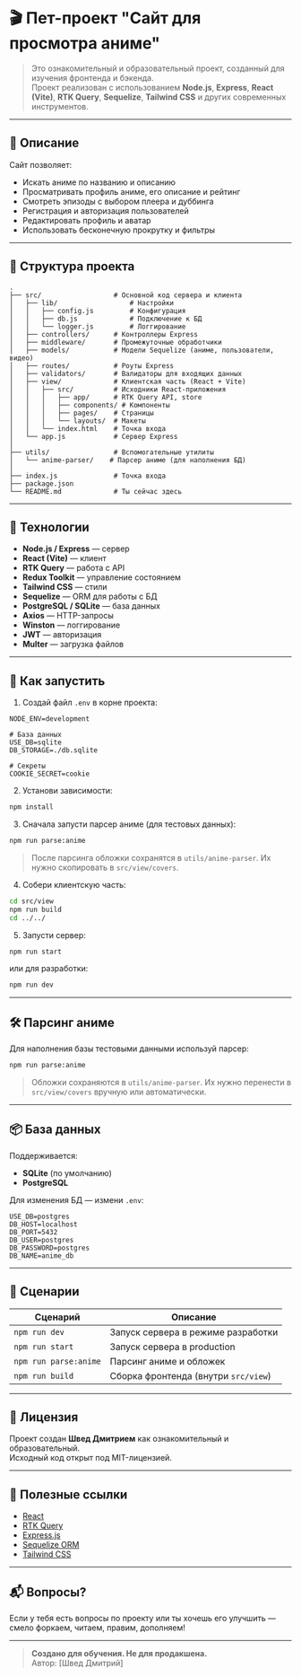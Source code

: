 # 🎬 Пет-проект "Сайт для просмотра аниме"

> Это ознакомительный и образовательный проект, созданный для изучения фронтенда и бэкенда.  
> Проект реализован с использованием **Node.js**, **Express**, **React (Vite)**, **RTK Query**, **Sequelize**, **Tailwind CSS** и других современных инструментов.

---

## 🧾 Описание

Сайт позволяет:

- Искать аниме по названию и описанию
- Просматривать профиль аниме, его описание и рейтинг
- Смотреть эпизоды с выбором плеера и дуббинга
- Регистрация и авторизация пользователей
- Редактировать профиль и аватар
- Использовать бесконечную прокрутку и фильтры

---

## 📁 Структура проекта

```
.
├── src/                  # Основной код сервера и клиента
│   ├── lib/                  # Настройки
│   │   ├── config.js         # Конфигурация
│   │   ├── db.js             # Подключение к БД
│   │   └── logger.js         # Логгирование
│   ├── controllers/      # Контроллеры Express
│   ├── middleware/       # Промежуточные обработчики
│   ├── models/           # Модели Sequelize (аниме, пользователи, видео)
│   ├── routes/           # Роуты Express
│   ├── validators/       # Валидаторы для входящих данных
│   ├── view/             # Клиентская часть (React + Vite)
│   │   ├── src/          # Исходники React-приложения
│   │   │   ├── app/      # RTK Query API, store
│   │   │   ├── components/ # Компоненты
│   │   │   ├── pages/    # Страницы
│   │   │   └── layouts/  # Макеты
│   │   └── index.html    # Точка входа
│   └── app.js            # Сервер Express
│
├── utils/                # Вспомогательные утилиты
│   └── anime-parser/    # Парсер аниме (для наполнения БД)
│
├── index.js              # Точка входа
├── package.json
└── README.md             # Ты сейчас здесь
```

---

## 🔧 Технологии

- **Node.js / Express** — сервер
- **React (Vite)** — клиент
- **RTK Query** — работа с API
- **Redux Toolkit** — управление состоянием
- **Tailwind CSS** — стили
- **Sequelize** — ORM для работы с БД
- **PostgreSQL / SQLite** — база данных
- **Axios** — HTTP-запросы
- **Winston** — логгирование
- **JWT** — авторизация
- **Multer** — загрузка файлов

---

## 🧪 Как запустить

1. Создай файл `.env` в корне проекта:

```env
NODE_ENV=development

# База данных
USE_DB=sqlite
DB_STORAGE=./db.sqlite

# Секреты
COOKIE_SECRET=cookie
```

2. Установи зависимости:

```bash
npm install
```

3. Сначала запусти парсер аниме (для тестовых данных):

```bash
npm run parse:anime
```

> После парсинга обложки сохранятся в `utils/anime-parser`. Их нужно скопировать в `src/view/covers`.

4. Собери клиентскую часть:

```bash
cd src/view
npm run build
cd ../../
```

5. Запусти сервер:

```bash
npm run start
```

или для разработки:

```bash
npm run dev
```

---

## 🛠 Парсинг аниме

Для наполнения базы тестовыми данными используй парсер:

```bash
npm run parse:anime
```

> Обложки сохраняются в `utils/anime-parser`. Их нужно перенести в `src/view/covers` вручную или автоматически.

---

## 📦 База данных

Поддерживается:

- **SQLite** (по умолчанию)
- **PostgreSQL**

Для изменения БД — измени `.env`:

```env
USE_DB=postgres
DB_HOST=localhost
DB_PORT=5432
DB_USER=postgres
DB_PASSWORD=postgres
DB_NAME=anime_db
```

---

## 📝 Сценарии

| Сценарий                  | Описание                                 |
|--------------------------|------------------------------------------|
| `npm run dev`            | Запуск сервера в режиме разработки       |
| `npm run start`          | Запуск сервера в production              |
| `npm run parse:anime`   | Парсинг аниме и обложек                  |
| `npm run build`          | Сборка фронтенда (внутри `src/view`)     |
---

## 📝 Лицензия

Проект создан **Швед Дмитрием** как ознакомительный и образовательный.  
Исходный код открыт под MIT-лицензией.

---

## 📌 Полезные ссылки

- [React](https://reactjs.org)
- [RTK Query](https://redux-toolkit.js.org/rtk-query)
- [Express.js](https://expressjs.com)
- [Sequelize ORM](https://sequelize.org)
- [Tailwind CSS](https://tailwindcss.com)

---

## 📬 Вопросы?

Если у тебя есть вопросы по проекту или ты хочешь его улучшить — смело форкаем, читаем, правим, дополняем!

---

> **Создано для обучения. Не для продакшена.**  
> Автор: [Швед Дмитрий]
